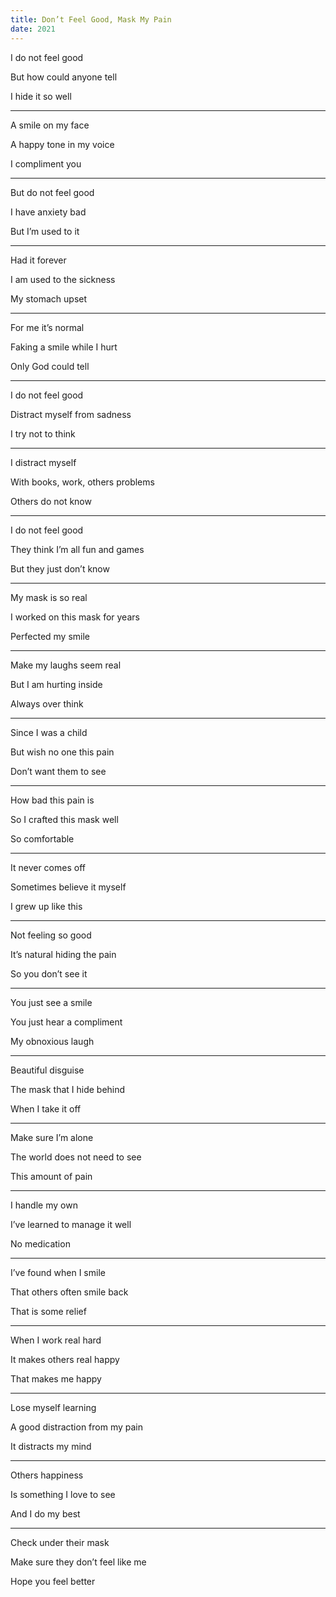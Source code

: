 ```yaml
---
title: Don’t Feel Good, Mask My Pain
date: 2021
---
```



I do not feel good 

But how could anyone tell 

I hide it so well

---

A smile on my face 

A happy tone in my voice 

I compliment you 

---

But do not feel good

I have anxiety bad 

But I’m used to it 

---

Had it forever 

I am used to the sickness 

My stomach upset 

---

For me it’s normal 

Faking a smile while I hurt 

Only God could tell 

---

I do not feel good 

Distract myself from sadness 

I try not to think 

---

I distract myself 

With books, work, others problems 

Others do not know 

---

I do not feel good 

They think I’m all fun and games 

But they just don’t know 

---

My mask is so real 

I worked on this mask for years 

Perfected my smile 

---

Make my laughs seem real 

But I am hurting inside 

Always over think 

---

Since I was a child 

But wish no one this pain 

Don’t want them to see 

---

How bad this pain is 

So I crafted this mask well 

So comfortable

---

It never comes off

Sometimes believe it myself 

I grew up like this 

---

Not feeling so good 

It’s natural hiding the pain 

So you don’t see it 

---

You just see a smile 

You just hear a compliment 

My obnoxious laugh 

---

Beautiful disguise 

The mask that I hide behind 

When I take it off 

---

Make sure I’m alone 

The world does not need to see 

This amount of pain 

---

I handle my own 

I’ve learned to manage it well

No medication 

---

I’ve found when I smile 

That others often smile back 

That is some relief 

---

When I work real hard 

It makes others real happy 

That makes me happy 

---

Lose myself learning 

A good distraction from my pain 

It distracts my mind 

---

Others happiness 

Is something I love to see 

And I do my best 

---

Check under their mask

Make sure they don’t feel like me 

Hope you feel better 
